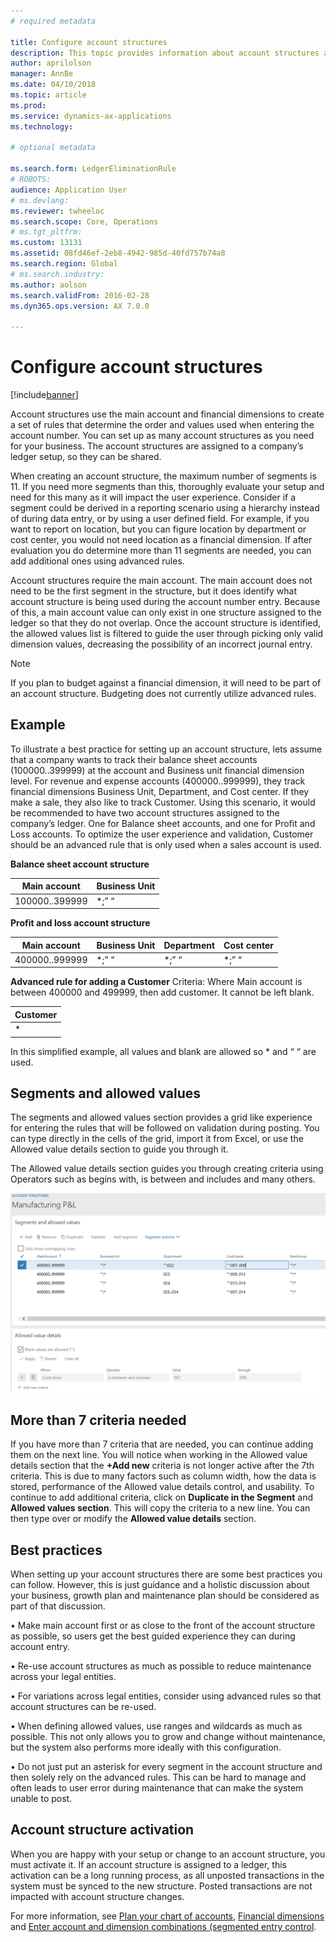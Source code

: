 ```yaml
---
# required metadata

title: Configure account structures
description: This topic provides information about account structures and financial dimensions.
author: aprilolson
manager: AnnBe
ms.date: 04/10/2018
ms.topic: article
ms.prod: 
ms.service: dynamics-ax-applications
ms.technology: 

# optional metadata

ms.search.form: LedgerEliminationRule
# ROBOTS: 
audience: Application User
# ms.devlang: 
ms.reviewer: twheeloc
ms.search.scope: Core, Operations
# ms.tgt_pltfrm: 
ms.custom: 13131
ms.assetid: 08fd46ef-2eb8-4942-985d-40fd757b74a8
ms.search.region: Global
# ms.search.industry: 
ms.author: aolson
ms.search.validFrom: 2016-02-28
ms.dyn365.ops.version: AX 7.0.0

---
```


# Configure account structures

[!include[banner](../includes/banner.md)]

Account structures use the main account and financial dimensions to create a set of rules that determine the order and values used when entering the account number. You can set up as many account structures as you need for your business. The account structures are assigned to a company’s ledger setup, so they can be shared.

When creating an account structure, the maximum number of segments is 11. If you need more segments than this, thoroughly evaluate your setup and need for this many as it will impact the user experience. Consider if a segment could be derived in a reporting scenario using a hierarchy instead of during data entry, or by using a user defined field. For example, if you want to report on location, but you can figure location by department or cost center, you would not need location as a financial dimension. If after evaluation you do determine more than 11 segments are needed, you can add additional ones using advanced rules.

Account structures require the main account. The main account does not need to be the first segment in the structure, but it does identify what account structure is being used during the account number entry. Because of this, a main account value can only exist in one structure assigned to the ledger so that they do not overlap. Once the account structure is identified, the allowed values list is filtered to guide the user through picking only valid dimension values, decreasing the possibility of an incorrect journal entry.

> [!NOTE] 
> If you plan to budget against a financial dimension, it will need to be part of an account structure. Budgeting does not currently utilize advanced rules.

## Example
To illustrate a best practice for setting up an account structure, lets assume that a company wants to track their balance sheet accounts (100000..399999) at the account and Business unit financial dimension level. For revenue and expense accounts (400000..999999), they track financial dimensions Business Unit, Department, and Cost center. If they make a sale, they also like to track Customer. Using this scenario, it would be recommended to have two account structures assigned to the company’s ledger. One for Balance sheet accounts, and one for Profit and Loss accounts. To optimize the user experience and validation, Customer should be an advanced rule that is only used when a sales account is used.

**Balance sheet account structure**

|Main account          | Business Unit    |
|----------------------|-----------|
|100000..399999 | *;” “|

**Profit and loss account structure**

|Main account          | Business Unit    |Department          | Cost center    |
|----------------------|-----------|----------------------|-----------|
|400000..999999 | *;” “|*;” “|*;” “|*;” “|

**Advanced rule for adding a Customer**
Criteria: Where Main account is between 400000 and 499999, then add customer. It cannot be left blank.

|Customer         |
|-----------------|
|* |

In this simplified example, all values and blank are allowed so * and “ “ are used.

## Segments and allowed values
The segments and allowed values section provides a grid like experience for entering the rules that will be followed on validation during posting. You can type directly in the cells of the grid, import it from Excel, or use the Allowed value details section to guide you through it.

The Allowed value details section guides you through creating criteria using Operators such as begins with, is between and includes and many others.

[![Allow values](./media/account.png)](./media/account.png) 

## More than 7 criteria needed

If you have more than 7 criteria that are needed, you can continue adding them on the next line. You will notice when working in the Allowed value details section that the **+Add new** criteria is not longer active after the 7th criteria. This is due to many factors such as column width, how the data is stored, performance of the Allowed value details control, and usability.  To continue to add additional criteria, click on **Duplicate in the Segment** and **Allowed values section**. This will copy the criteria to a new line. You can then type over or modify the **Allowed value details** section.

## Best practices
When setting up your account structures there are some best practices you can follow. However, this is just guidance and a holistic discussion about your business, growth plan and maintenance plan should be considered as part of that discussion.

•	Make main account first or as close to the front of the account structure as possible, so users get the best guided experience they can during account entry.

•	Re-use account structures as much as possible to reduce maintenance across your legal entities.

•	For variations across legal entities, consider using advanced rules so that account structures can be re-used.

•	When defining allowed values, use ranges and wildcards as much as possible. This not only allows you to grow and change without maintenance, but the system also performs more ideally with this configuration.

•	Do not just put an asterisk for every segment in the account structure and then solely rely on the advanced rules. This can be hard to manage and often leads to user error during maintenance that can make the system unable to post.

## Account structure activation
When you are happy with your setup or change to an account structure, you must activate it. If an account structure is assigned to a ledger, this activation can be a long running process, as all unposted transactions in the system must be synced to the new structure. Posted transactions are not impacted with account structure changes.


For more information, see [Plan your chart of accounts](plan-chart-of-accounts.md), [Financial dimensions](financial-dimensions.md) and [Enter account and dimension combinations (segmented entry control](enter-account-dimension-combinations-segmented-entry-control.md).







